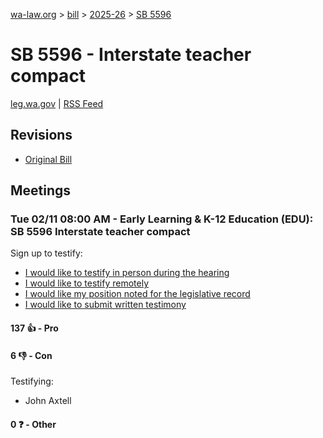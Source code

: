 [wa-law.org](/) > [bill](/bill/) > [2025-26](/bill/2025-26/) > [SB 5596](/bill/2025-26/sb/5596/)

# SB 5596 - Interstate teacher compact
[leg.wa.gov](https://app.leg.wa.gov/billsummary?BillNumber=5596&Year=2025&Initiative=false) | [RSS Feed](./rss.xml)

## Revisions
* [Original Bill](1/)

## Meetings
### Tue 02/11 08:00 AM - Early Learning & K-12 Education (EDU): SB 5596 Interstate teacher compact
Sign up to testify:
* [I would like to testify in person during the hearing](https://app.leg.wa.gov/csi/Testifier/Add?chamber=House&mId=32758&aId=163221&caId=25672&tId=1)
* [I would like to testify remotely](https://app.leg.wa.gov/csi/Testifier/Add?chamber=House&mId=32758&aId=163221&caId=25672&tId=2)
* [I would like my position noted for the legislative record](https://app.leg.wa.gov/csi/Testifier/Add?chamber=House&mId=32758&aId=163221&caId=25672&tId=3)
* [I would like to submit written testimony](https://app.leg.wa.gov/csi/Testifier/Add?chamber=House&mId=32758&aId=163221&caId=25672&tId=4)

#### 137 👍 - Pro

#### 6 👎 - Con
Testifying:
* John Axtell

#### 0 ❓ - Other
